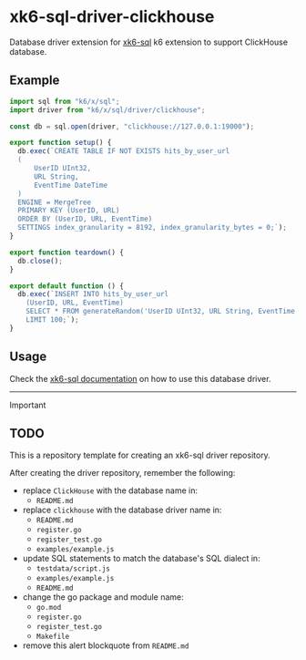 # xk6-sql-driver-clickhouse

Database driver extension for [xk6-sql](https://github.com/grafana/xk6-sql) k6 extension to support ClickHouse database.

## Example

```JavaScript file=examples/example.js
import sql from "k6/x/sql";
import driver from "k6/x/sql/driver/clickhouse";

const db = sql.open(driver, "clickhouse://127.0.0.1:19000");

export function setup() {
  db.exec(`CREATE TABLE IF NOT EXISTS hits_by_user_url
  (
      UserID UInt32,
      URL String,
      EventTime DateTime
  )
  ENGINE = MergeTree
  PRIMARY KEY (UserID, URL)
  ORDER BY (UserID, URL, EventTime)
  SETTINGS index_granularity = 8192, index_granularity_bytes = 0;`);
}

export function teardown() {
  db.close();
}

export default function () {
  db.exec(`INSERT INTO hits_by_user_url 
    (UserID, URL, EventTime)
    SELECT * FROM generateRandom('UserID UInt32, URL String, EventTime DateTime')
    LIMIT 100;`);
}
```

## Usage

Check the [xk6-sql documentation](https://github.com/grafana/xk6-sql) on how to use this database driver.

---

> [!IMPORTANT]
>
> ## TODO
>
> This is a repository template for creating an xk6-sql driver repository.
>
> After creating the driver repository, remember the following:
>
> - replace `ClickHouse` with the database name in:
>   -  `README.md`
> - replace `clickhouse` with the database driver name in:
>   - `README.md`
>   - `register.go`
>   - `register_test.go`
>   - `examples/example.js`
> - update SQL statements to match the database's SQL dialect in:
>   -  `testdata/script.js`
>   -  `examples/example.js`
>   -  `README.md`
> - change the go package and module name:
>   - `go.mod`
>   - `register.go`
>   - `register_test.go`
>   - `Makefile`
> - remove this alert blockquote from `README.md`

